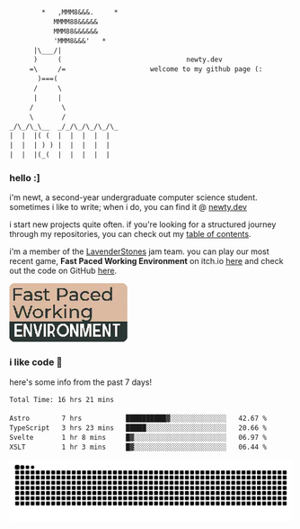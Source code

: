 ```txt
        *   ,MMM8&&&.     *
           MMMM88&&&&&
           MMM88&&&&&&
           'MMM8&&&'   *
      |\___/|
      )     (                               newty.dev
     =\     /=                     welcome to my github page (:
       )===(
      /     \
      |     |
     /       \
     \       /
_/\_/\_\__  _/_/\_/\_/\_/\_
|  |  |( (  |  |  |  |  |
|  |  | ) ) |  |  |  |  |
|  |  |(_(  |  |  |  |  |
```

### hello :]

i'm newt, a second-year undergraduate computer science student. sometimes i like to write; when i do, you can find it @ [newty.dev](https://newty.dev)

i start new projects quite often. if you're looking for a structured journey through my repositories, you can check out my [table of contents](https://github.com/isitreallyalive/toc).

i'm a member of the [LavenderStones](https://github.com/lavenderstones) jam team. you can play our most recent game, **Fast Paced Working Environment** on itch.io [here](https://isitreallyalive.itch.io/fast) and check out the code on GitHub [here](https://github.com/lavenderstones/fpwe).

[![](https://github.com/lavenderstones/.github/raw/main/profile/games/fpwe.webp)](https://isitreallyalive.itch.io/fast)

### i like code 🦊

here's some info from the past 7 days!

<!--START_SECTION:waka-->

```txt
Total Time: 16 hrs 21 mins

Astro        7 hrs           ██████████▓░░░░░░░░░░░░░░   42.67 %
TypeScript   3 hrs 23 mins   █████░░░░░░░░░░░░░░░░░░░░   20.66 %
Svelte       1 hr 8 mins     █▓░░░░░░░░░░░░░░░░░░░░░░░   06.97 %
XSLT         1 hr 3 mins     █▓░░░░░░░░░░░░░░░░░░░░░░░   06.44 %
```

<!--END_SECTION:waka-->

![snake commit graph](https://raw.githubusercontent.com/isitreallyalive/isitreallyalive/refs/heads/snake/ctp-mocha-mauve.svg)

